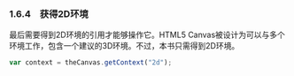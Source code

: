 ### 1.6.4　获得2D环境

最后需要得到2D环境的引用才能够操作它。HTML5 Canvas被设计为可以与多个环境工作，包含一个建议的3D环境。不过，本书只需得到2D环境。

```javascript
var context = theCanvas.getContext("2d");
```

